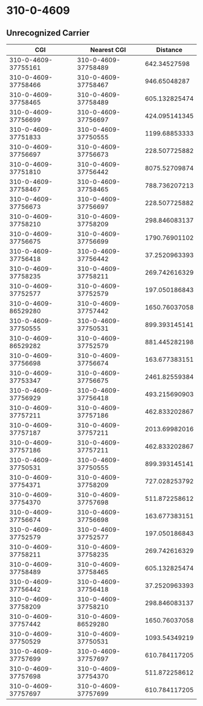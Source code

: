 # 310-0-4609
## Unrecognized Carrier


| CGI | Nearest CGI | Distance |
|-----|-------------|----------|
| 310-0-4609-37755161 | 310-0-4609-37758489 | 642.34527598 |
| 310-0-4609-37758466 | 310-0-4609-37758467 | 946.65048287 |
| 310-0-4609-37758465 | 310-0-4609-37758489 | 605.132825474 |
| 310-0-4609-37756699 | 310-0-4609-37756697 | 424.095141345 |
| 310-0-4609-37751833 | 310-0-4609-37750555 | 1199.68853333 |
| 310-0-4609-37756697 | 310-0-4609-37756673 | 228.507725882 |
| 310-0-4609-37751810 | 310-0-4609-37756442 | 8075.52709874 |
| 310-0-4609-37758467 | 310-0-4609-37758465 | 788.736207213 |
| 310-0-4609-37756673 | 310-0-4609-37756697 | 228.507725882 |
| 310-0-4609-37758210 | 310-0-4609-37758209 | 298.846083137 |
| 310-0-4609-37756675 | 310-0-4609-37756699 | 1790.76901102 |
| 310-0-4609-37756418 | 310-0-4609-37756442 | 37.2520963393 |
| 310-0-4609-37758235 | 310-0-4609-37758211 | 269.742616329 |
| 310-0-4609-37752577 | 310-0-4609-37752579 | 197.050186843 |
| 310-0-4609-86529280 | 310-0-4609-37757442 | 1650.76037058 |
| 310-0-4609-37750555 | 310-0-4609-37750531 | 899.393145141 |
| 310-0-4609-86529282 | 310-0-4609-37752579 | 881.445282198 |
| 310-0-4609-37756698 | 310-0-4609-37756674 | 163.677383151 |
| 310-0-4609-37753347 | 310-0-4609-37756675 | 2461.82559384 |
| 310-0-4609-37756929 | 310-0-4609-37756418 | 493.215690903 |
| 310-0-4609-37757211 | 310-0-4609-37757186 | 462.833202867 |
| 310-0-4609-37757187 | 310-0-4609-37757211 | 2013.69982016 |
| 310-0-4609-37757186 | 310-0-4609-37757211 | 462.833202867 |
| 310-0-4609-37750531 | 310-0-4609-37750555 | 899.393145141 |
| 310-0-4609-37754371 | 310-0-4609-37758209 | 727.028253792 |
| 310-0-4609-37754370 | 310-0-4609-37757698 | 511.872258612 |
| 310-0-4609-37756674 | 310-0-4609-37756698 | 163.677383151 |
| 310-0-4609-37752579 | 310-0-4609-37752577 | 197.050186843 |
| 310-0-4609-37758211 | 310-0-4609-37758235 | 269.742616329 |
| 310-0-4609-37758489 | 310-0-4609-37758465 | 605.132825474 |
| 310-0-4609-37756442 | 310-0-4609-37756418 | 37.2520963393 |
| 310-0-4609-37758209 | 310-0-4609-37758210 | 298.846083137 |
| 310-0-4609-37757442 | 310-0-4609-86529280 | 1650.76037058 |
| 310-0-4609-37750529 | 310-0-4609-37750531 | 1093.54349219 |
| 310-0-4609-37757699 | 310-0-4609-37757697 | 610.784117205 |
| 310-0-4609-37757698 | 310-0-4609-37754370 | 511.872258612 |
| 310-0-4609-37757697 | 310-0-4609-37757699 | 610.784117205 |

